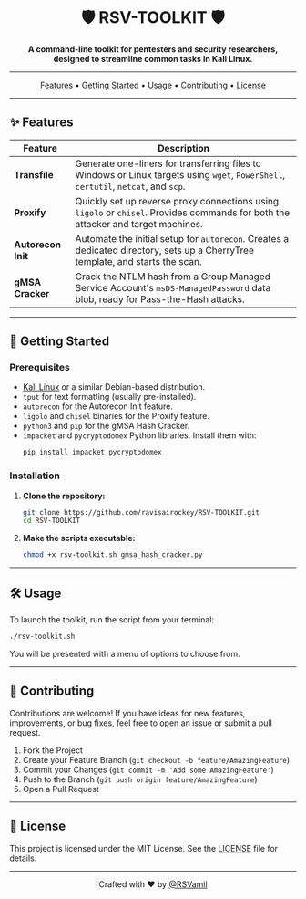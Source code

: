 <div align="center">

<h1 align="center">🛡️ RSV-TOOLKIT 🛡️</h1>

<p align="center">
  <strong>A command-line toolkit for pentesters and security researchers, designed to streamline common tasks in Kali Linux.</strong>
</p>

</div>

---

<p align="center">
  <a href="#-features">Features</a> •
  <a href="#-getting-started">Getting Started</a> •
  <a href="#️-usage">Usage</a> •
  <a href="#-contributing">Contributing</a> •
  <a href="#-license">License</a>
</p>

---

## ✨ Features

| Feature            | Description                                                                                                                            |
| ------------------ | -------------------------------------------------------------------------------------------------------------------------------------- |
| **Transfile**      | Generate one-liners for transferring files to Windows or Linux targets using `wget`, `PowerShell`, `certutil`, `netcat`, and `scp`.      |
| **Proxify**        | Quickly set up reverse proxy connections using `ligolo` or `chisel`. Provides commands for both the attacker and target machines.        |
| **Autorecon Init** | Automate the initial setup for `autorecon`. Creates a dedicated directory, sets up a CherryTree template, and starts the scan.          |
| **gMSA Cracker**   | Crack the NTLM hash from a Group Managed Service Account's `msDS-ManagedPassword` data blob, ready for Pass-the-Hash attacks.          |

---

## 🚀 Getting Started

### Prerequisites

-   [Kali Linux](https://www.kali.org/) or a similar Debian-based distribution.
-   `tput` for text formatting (usually pre-installed).
-   `autorecon` for the Autorecon Init feature.
-   `ligolo` and `chisel` binaries for the Proxify feature.
-   `python3` and `pip` for the gMSA Hash Cracker.
-   `impacket` and `pycryptodomex` Python libraries. Install them with:
    ```bash
    pip install impacket pycryptodomex
    ```

### Installation

1.  **Clone the repository:**
    ```bash
    git clone https://github.com/ravisairockey/RSV-TOOLKIT.git
    cd RSV-TOOLKIT
    ```

2.  **Make the scripts executable:**
    ```bash
    chmod +x rsv-toolkit.sh gmsa_hash_cracker.py
    ```

---

## 🛠️ Usage

To launch the toolkit, run the script from your terminal:

```bash
./rsv-toolkit.sh
```

You will be presented with a menu of options to choose from.

---

## 🤝 Contributing

Contributions are welcome! If you have ideas for new features, improvements, or bug fixes, feel free to open an issue or submit a pull request.

1.  Fork the Project
2.  Create your Feature Branch (`git checkout -b feature/AmazingFeature`)
3.  Commit your Changes (`git commit -m 'Add some AmazingFeature'`)
4.  Push to the Branch (`git push origin feature/AmazingFeature`)
5.  Open a Pull Request

---

## 📄 License

This project is licensed under the MIT License. See the [LICENSE](LICENSE) file for details.

---

<div align="center">
  Crafted with ❤️ by <a href="https://github.com/ravisairockey">@RSVamil</a>
</div>
